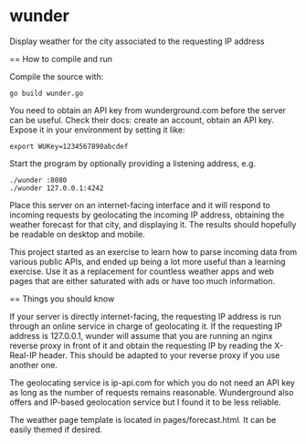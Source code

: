 # wunder
Display weather for the city associated to the requesting IP address

== How to compile and run

Compile the source with:

    go build wunder.go

You need to obtain an API key from wunderground.com before the server can
be useful. Check their docs: create an account, obtain an API key. Expose
it in your environment by setting it like:

    export WUKey=1234567890abcdef

Start the program by optionally providing a listening address, e.g.

    ./wunder :8080
    ./wunder 127.0.0.1:4242

Place this server on an internet-facing interface and it will respond to
incoming requests by geolocating the incoming IP address, obtaining the
weather forecast for that city, and displaying it. The results should
hopefully be readable on desktop and mobile.

This project started as an exercise to learn how to parse incoming data
from various public APIs, and ended up being a lot more useful than a
learning exercise. Use it as a replacement for countless weather apps and
web pages that are either saturated with ads or have too much information.

== Things you should know

If your server is directly internet-facing, the requesting IP address is
run through an online service in charge of geolocating it. If the
requesting IP address is 127.0.0.1, wunder will assume that you are running
an nginx reverse proxy in front of it and obtain the requesting IP by
reading the X-Real-IP header. This should be adapted to your reverse proxy
if you use another one.

The geolocating service is ip-api.com for which you do not need an API key
as long as the number of requests remains reasonable. Wunderground also
offers and IP-based geolocation service but I found it to be less reliable.

The weather page template is located in pages/forecast.html. It can be
easily themed if desired.


